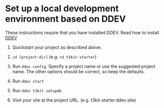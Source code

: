 # Set up a local development environment based on DDEV

These instructions require that you have installed DDEV. Read how to install [DDEV](https://ddev.readthedocs.io/en/stable/#installation)

1. Quickstart your project as described above.

2. `cd [project-dir]` (e.g. `cd t3kit-starter`)

3. Run `ddev config`. Specify a project name or use the suggested project name. The other options should be correct, so keep the defaults.

4. Run `ddev start`

5. Run `ddev t3kit setupdb`

6. Visit your site at the project URL. (e.g. t3kit-starter.ddev.site)
